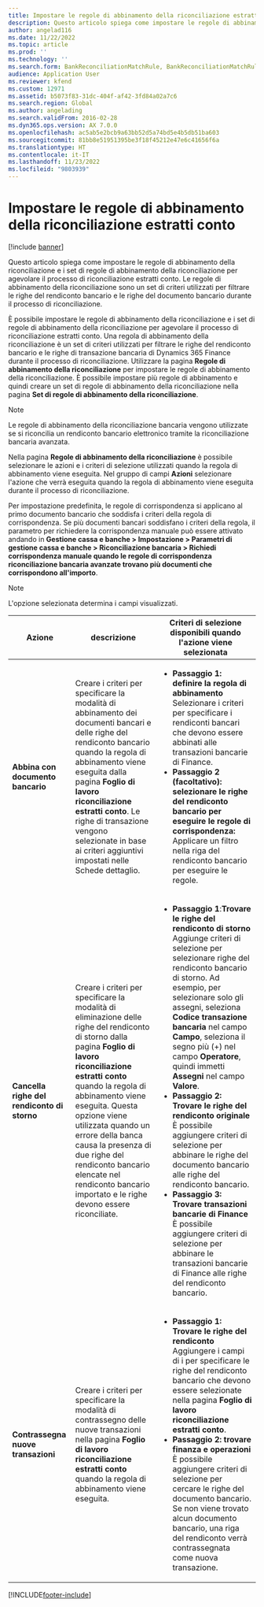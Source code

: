 ```yaml
---
title: Impostare le regole di abbinamento della riconciliazione estratti conto
description: Questo articolo spiega come impostare le regole di abbinamento della riconciliazione e i set di regole di abbinamento della riconciliazione per agevolare il processo di riconciliazione estratti conto. Le regole di abbinamento della riconciliazione sono un set di criteri utilizzati per filtrare le righe del rendiconto bancario e le righe del documento bancario durante il processo di riconciliazione.
author: angelad116
ms.date: 11/22/2022
ms.topic: article
ms.prod: ''
ms.technology: ''
ms.search.form: BankReconciliationMatchRule, BankReconciliationMatchRuleSet
audience: Application User
ms.reviewer: kfend
ms.custom: 12971
ms.assetid: b5073f83-31dc-404f-af42-3fd84a02a7c6
ms.search.region: Global
ms.author: angelading
ms.search.validFrom: 2016-02-28
ms.dyn365.ops.version: AX 7.0.0
ms.openlocfilehash: ac5ab5e2bcb9a63bb52d5a74bd5e4b5db51ba603
ms.sourcegitcommit: 81bb8e51951395be3f18f45212e47e6c41656f6a
ms.translationtype: HT
ms.contentlocale: it-IT
ms.lasthandoff: 11/23/2022
ms.locfileid: "9803939"
---
```

# <a name="set-up-bank-reconciliation-matching-rules"></a>Impostare le regole di abbinamento della riconciliazione estratti conto

[!include [banner](../includes/banner.md)]

Questo articolo spiega come impostare le regole di abbinamento della riconciliazione e i set di regole di abbinamento della riconciliazione per agevolare il processo di riconciliazione estratti conto. Le regole di abbinamento della riconciliazione sono un set di criteri utilizzati per filtrare le righe del rendiconto bancario e le righe del documento bancario durante il processo di riconciliazione.

È possibile impostare le regole di abbinamento della riconciliazione e i set di regole di abbinamento della riconciliazione per agevolare il processo di riconciliazione estratti conto. Una regola di abbinamento della riconciliazione è un set di criteri utilizzati per filtrare le righe del rendiconto bancario e le righe di transazione bancaria di Dynamics 365 Finance durante il processo di riconciliazione. Utilizzare la pagina **Regole di abbinamento della riconciliazione** per impostare le regole di abbinamento della riconciliazione. È possibile impostare più regole di abbinamento e quindi creare un set di regole di abbinamento della riconciliazione nella pagina **Set di regole di abbinamento della riconciliazione**. 

> [!NOTE] 
> Le regole di abbinamento della riconciliazione bancaria vengono utilizzate se si riconcilia un rendiconto bancario elettronico tramite la riconciliazione bancaria avanzata. 

Nella pagina **Regole di abbinamento della riconciliazione** è possibile selezionare le azioni e i criteri di selezione utilizzati quando la regola di abbinamento viene eseguita. Nel gruppo di campi **Azioni** selezionare l'azione che verrà eseguita quando la regola di abbinamento viene eseguita durante il processo di riconciliazione.  

Per impostazione predefinita, le regole di corrispondenza si applicano al primo documento bancario che soddisfa i criteri della regola di corrispondenza. Se più documenti bancari soddisfano i criteri della regola, il parametro per richiedere la corrispondenza manuale può essere attivato andando in **Gestione cassa e banche > Impostazione > Parametri di gestione cassa e banche > Riconciliazione bancaria > Richiedi corrispondenza manuale quando le regole di corrispondenza riconciliazione bancaria avanzate trovano più documenti che corrispondono all'importo**.

> [!NOTE] 
> L'opzione selezionata determina i campi visualizzati.

| Azione | descrizione   | Criteri di selezione disponibili quando l'azione viene selezionata     |
|--------|---------------|----------------------------------------------------------|
| **Abbina con documento bancario**       | Creare i criteri per specificare la modalità di abbinamento dei documenti bancari e delle righe del rendiconto bancario quando la regola di abbinamento viene eseguita dalla pagina **Foglio di lavoro riconciliazione estratti conto**. Le righe di transazione vengono selezionate in base ai criteri aggiuntivi impostati nelle Schede dettaglio. | <ul><li>**Passaggio 1: definire la regola di abbinamento** Selezionare i criteri per specificare i rendiconti bancari che devono essere abbinati alle transazioni bancarie di Finance.</li><li> **Passaggio 2 (facoltativo): selezionare le righe del rendiconto bancario per eseguire le regole di corrispondenza:** Applicare un filtro nella riga del rendiconto bancario per eseguire le regole.</li></ul>                                       |
| **Cancella righe del rendiconto di storno** | Creare i criteri per specificare la modalità di eliminazione delle righe del rendiconto di storno dalla pagina **Foglio di lavoro riconciliazione estratti conto** quando la regola di abbinamento viene eseguita. Questa opzione viene utilizzata quando un errore della banca causa la presenza di due righe del rendiconto bancario elencate nel rendiconto bancario importato e le righe devono essere riconciliate. |<ul><li> **Passaggio 1**:**Trovare le righe del rendiconto di storno** Aggiunge criteri di selezione per selezionare righe del rendiconto bancario di storno. Ad esempio, per selezionare solo gli assegni, seleziona **Codice transazione bancaria** nel campo **Campo**, seleziona il segno più (+) nel campo **Operatore**, quindi immetti **Assegni** nel campo **Valore**. </li><li>**Passaggio 2: Trovare le righe del rendiconto originale** È possibile aggiungere criteri di selezione per abbinare le righe del documento bancario alle righe del rendiconto bancario. </li><li>**Passaggio 3: Trovare transazioni bancarie di Finance** È possibile aggiungere criteri di selezione per abbinare le transazioni bancarie di Finance alle righe del rendiconto bancario.</li></ul>  |
| **Contrassegna nuove transazioni**          | Creare i criteri per specificare la modalità di contrassegno delle nuove transazioni nella pagina **Foglio di lavoro riconciliazione estratti conto** quando la regola di abbinamento viene eseguita.                                                                                                                                                                 | <ul><li>**Passaggio 1: Trovare le righe del rendiconto** Aggiungere i campi di i per specificare le righe del rendiconto bancario che devono essere selezionate nella pagina **Foglio di lavoro riconciliazione estratti conto**.</li><li> **Passaggio 2: trovare finanza e operazioni** È possibile aggiungere criteri di selezione per cercare le righe del documento bancario. Se non viene trovato alcun documento bancario, una riga del rendiconto verrà contrassegnata come nuova transazione. </li></ul>         |


[!INCLUDE[footer-include](../../includes/footer-banner.md)]

